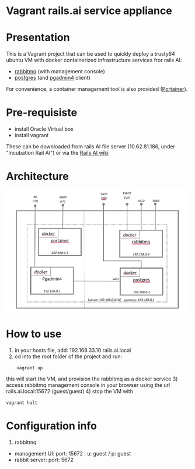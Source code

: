 Vagrant rails.ai service appliance
==================================
# Presentation
This is a Vagrant project that can be used to quickly deploy a trusty64
 ubuntu VM with docker containerized infrastructure services fror rails
 AI:
- [rabbitmq](https://hub.docker.com/_/rabbitmq/) (with management
console)
- [postgres](https://hub.docker.com/_/postgres/) (and
[pgadmin4](https://hub.docker.com/r/dpage/pgadmin4/) client)

For convenience, a container management tool is also provided
([Portainer](https://hub.docker.com/r/portainer/portainer/)).

# Pre-requisiste
- install Oracle Virtual box
- install vagrant

These can be downloaded from rails AI file server (10.62.81.186, under
"Incubation Rail AI") or via the [Rails AI wiki](https://treaty.emc.com/engineering/inc/_layouts/15/start.aspx#/Documents/Forms/AllItems.aspx?RootFolder=%2Fengineering%2Finc%2FDocuments%2F%E2%80%8BRail%20AI%2FInfrastructure%2Finfrastructure%5Fsoftware&FolderCTID=0x0120001DEE9E5C5A970F4099BD0534F3630BFA&View=%7B3C828E24%2D498E%2D4FDA%2D9514%2DE8A54A0793D5%7D)

# Architecture
![infra](/infrastructure.jpg)

# How to use
1) in your hosts file, add:
192.168.33.10	rails.ai.local
2) cd into the root folder of the project and run:
```
    vagrant up
```
this will start the VM, and provision the rabbitmq as a docker service
3) access rabbitmq management console in your browser using the url
rails.ai.local:15672 (guest/guest)
4) stop the VM with
```
vagrant halt
```

# Configuration info
1) rabbitmq
- management UI: port: 15672 : u: guest / p: guest
- rabbit server: port: 5672